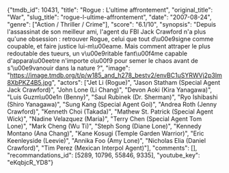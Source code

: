 {"tmdb_id": 10431, "title": "Rogue : L'ultime affrontement", "original_title": "War", "slug_title": "rogue-l-ultime-affrontement", "date": "2007-08-24", "genre": ["Action / Thriller / Crime"], "score": "6.1/10", "synopsis": "Depuis l'assassinat de son meilleur ami, l'agent du FBI Jack Crawford n'a plus qu'une obsession : retrouver Rogue, celui que tout d\u00e9signe comme coupable, et faire justice lui-m\u00eame. Mais comment attraper le plus redoutable des tueurs, un v\u00e9ritable fant\u00f4me capable d'appara\u00eetre n'importe o\u00f9 pour semer le chaos avant de s'\u00e9vanouir dans la nature ?", "image": "https://image.tmdb.org/t/p/w185_and_h278_bestv2/envBC1uSYRWVj2p3Im8XbPKZ4B5.jpg", "actors": ["Jet Li (Rogue)", "Jason Statham (Special Agent Jack Crawford)", "John Lone (Li Chang)", "Devon Aoki (Kira Yanagawa)", "Luis Guzm\u00e1n (Benny)", "Saul Rubinek (Dr. Sherman)", "Ryo Ishibashi (Shiro Yanagawa)", "Sung Kang (Special Agent Goi)", "Andrea Roth (Jenny Crawford)", "Kenneth Choi (Takada)", "Mathew St. Patrick (Special Agent Wick)", "Nadine Velazquez (Maria)", "Terry Chen (Special Agent Tom Lone)", "Mark Cheng (Wu Ti)", "Steph Song (Diane Lone)", "Kennedy Montano (Ana Chang)", "Kane Kosugi (Temple Garden Warrior)", "Eric Keenleyside (Leevie)", "Annika Foo (Amy Lone)", "Nicholas Elia (Daniel Crawford)", "Tim Perez (Mexican Interpol Agent)"], "comments": [], "recommandations_id": [5289, 10796, 55846, 9335], "youtube_key": "eKqbjcR_YD8"}